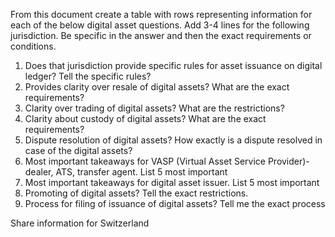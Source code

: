 From this document create a table with rows representing information for each of the below digital asset questions. Add 3-4 lines for the following jurisdiction. Be specific in the answer and then the exact requirements or conditions.

1) Does that jurisdiction provide specific rules for asset issuance on digital ledger? Tell the specific rules?
2) Provides clarity over resale of digital assets? What are the exact requirements?
3) Clarity over trading of digital assets? What are the restrictions?
4) Clarity about custody of digital assets? What are the exact requirements? 
5) Dispute resolution of digital assets? How exactly is a dispute resolved in case of the digital assets?
6) Most important takeaways for VASP (Virtual Asset Service Provider)-dealer, ATS, transfer agent. List 5 most important
7) Most important takeaways for digital asset issuer. List 5 most important
8) Promoting of digital assets? Tell the exact restrictions.
9) Process for filing of issuance of digital assets? Tell me the exact process


Share information for Switzerland
